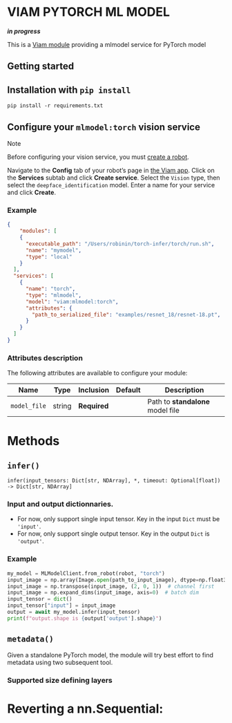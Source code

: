# VIAM PYTORCH ML MODEL 
***in progress***

This is a [Viam module](https://docs.viam.com/extend/modular-resources/) providing a mlmodel service for PyTorch model

## Getting started


## Installation with `pip install` 

```
pip install -r requirements.txt
```

## Configure your `mlmodel:torch` vision service

> [!NOTE]  
> Before configuring your vision service, you must [create a robot](https://docs.viam.com/manage/fleet/robots/#add-a-new-robot).

Navigate to the **Config** tab of your robot’s page in [the Viam app](https://app.viam.com/). Click on the **Services** subtab and click **Create service**. Select the `Vision` type, then select the `deepface_identification` model. Enter a name for your service and click **Create**.

### Example


```json
{
    "modules": [
    {
      "executable_path": "/Users/robinin/torch-infer/torch/run.sh",
      "name": "mymodel",
      "type": "local"
    }
  ],
  "services": [
    {
      "name": "torch",
      "type": "mlmodel",
      "model": "viam:mlmodel:torch",
      "attributes": {
        "path_to_serialized_file": "examples/resnet_18/resnet-18.pt", 
      }
    }
  ]
}
```


### Attributes description

The following attributes are available to configure your module:


| Name         | Type   | Inclusion    | Default | Description                       |
| ------------ | ------ | ------------ | ------- | --------------------------------- |
| `model_file` | string | **Required** |         | Path to **standalone** model file |


# Methods
## `infer()`
```
infer(input_tensors: Dict[str, NDArray], *, timeout: Optional[float]) -> Dict[str, NDArray]
```

### Input and output dictionnaries.
 - For now, only support single input tensor. Key in the input `Dict` must be `'input'`. 
- For now, only support single output tensor. 
Key in the output `Dict` is `'output'`. 
### Example

```python
my_model = MLModelClient.from_robot(robot, "torch")
input_image = np.array(Image.open(path_to_input_image), dtype=np.float32)
input_image = np.transpose(input_image, (2, 0, 1))  # channel first
input_image = np.expand_dims(input_image, axis=0)  # batch dim
input_tensor = dict()
input_tensor["input"] = input_image
output = await my_model.infer(input_tensor)
print(f"output.shape is {output['output'].shape}")
```

## `metadata()`

Given a standalone PyTorch model, the module will try best effort to find metadata using two subsequent tool. 



### Supported size defining layers
# Reverting a nn.Sequential:
